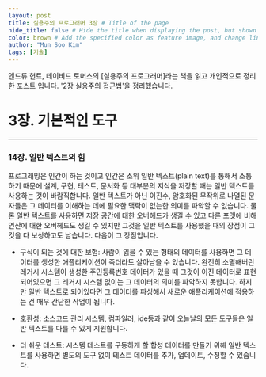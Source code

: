 ```yaml
---
layout: post
title: 실용주의 프로그래머 3장 # Title of the page
hide_title: false # Hide the title when displaying the post, but shown in lists of poststhumbnail: "assets/img/thumbnails/sample-th.png"  # Add
color: brown # Add the specified color as feature image, and change link colors in post
author: "Mun Soo Kim"
tags: [기술]
---
```


앤드류 헌트, 데이비드 토머스의 [실용주의 프로그래머]라는 책을 읽고 개인적으로 정리한 포스트 입니다. '2장 실용주의 접근법'을 정리했습니다.

# 3장. 기본적인 도구

---

### 14장. 일반 텍스트의 힘

프로그래밍은 인간이 하는 것이고 인간은 소위 일반 텍스트(plain text)를 통해서 소통하기 때문에 설계, 구현, 테스트, 문서화 등 대부분의 지식을 저장할 때는 일반 텍스트를 사용하는 것이 바람직합니다. 일반 텍스트가 아닌 이진수, 암호화된 무작위로 나열된 문자들은 그 데이터를 이해하는 데에 필요한 맥락이 없는한 의미를 파악할 수 없습니다. 물론 일반 텍스트를 사용하면 저장 공간에 대한 오버헤드가 생길 수 있고 다른 포맷에 비해 연산에 대한 오버헤드도 생길 수 있지만 그것을 일반 텍스트를 사용했을 때의 장점이 그것을 다 보상하고도 남습니다. 다음이 그 장점입니다.

- 구식이 되는 것에 대한 보험: 사람이 읽을 수 있는 형태의 데이터를 사용하면 그 데이터를 생성한 애플리케이션이 죽더라도 살아남을 수 있습니다. 완전히 소멸해버린 레거시 시스템이 생성한 주민등록번호 데이터가 있을 때 그것이 이진 데이터로 표현되어있으면 그 레거시 시스템 없이는 그 데이터의 의미를 파악하지 못합니다. 하지만 일반 텍스트로 되어있다면 그 데이터를 파싱해서 새로운 애플리케이션에 적용하는 건 매우 간단한 작업이 됩니다.

- 호환성: 소스코드 관리 시스템, 컴파일러, ide등과 같이 오늘날의 모든 도구들은 일반 텍스트를 다룰 수 있게 지원합니다.

- 더 쉬운 테스트: 시스템 테스트를 구동하게 할 합성 데이터를 만들기 위해 일반 텍스트를 사용하면 별도의 도구 없이 테스트 데이터를 추가, 업데이트, 수정할 수 있습니다.
